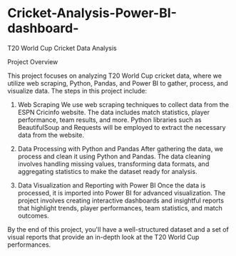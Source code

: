 # Cricket-Analysis-Power-BI-dashboard-

T20 World Cup Cricket Data Analysis

Project Overview

This project focuses on analyzing T20 World Cup cricket data, where we utilize web scraping, Python, Pandas, and Power BI to gather, process, and visualize data. The steps in this project include:

1. Web Scraping 
We use web scraping techniques to collect data from the ESPN Cricinfo website. The data includes match statistics, player performance, team results, and more. Python libraries such as BeautifulSoup and Requests will be employed to extract the necessary data from the website.

2. Data Processing with Python and Pandas 
After gathering the data, we process and clean it using Python and Pandas. The data cleaning involves handling missing values, transforming data formats, and aggregating statistics to make the dataset ready for analysis.

3. Data Visualization and Reporting with Power BI 
Once the data is processed, it is imported into Power BI for advanced visualization. The project involves creating interactive dashboards and insightful reports that highlight trends, player performances, team statistics, and match outcomes.

By the end of this project, you'll have a well-structured dataset and a set of visual reports that provide an in-depth look at the T20 World Cup performances.





